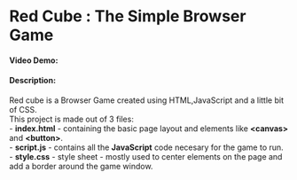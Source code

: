 # Red Cube : The Simple Browser Game
#### Video Demo:  <URL HERE>
#### Description:
Red cube is a Browser Game created using HTML,JavaScript and a little bit of CSS.  
This project is made out of 3 files:  
    \- **index.html** - containing the basic page layout and elements like **\<canvas\>** and **\<button\>**.  
    \- **script.js** - contains all the **JavaScript** code necesary for the game to run.  
    \- **style.css** - style sheet - mostly used to center elements on the page and add a border around the game window.  
